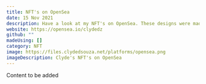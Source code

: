 ```yaml
---
title: NFT's on OpenSea
date: 15 Nov 2021
description: Have a look at my NFT's on OpenSea. These designs were made using Figma!
website: https://opensea.io/clydedz
github: ""
madeUsing: []
category: NFT
image: https://files.clydedsouza.net/platforms/opensea.png
imageDescription: Clyde's NFT's on OpenSea
---
```


Content to be added
